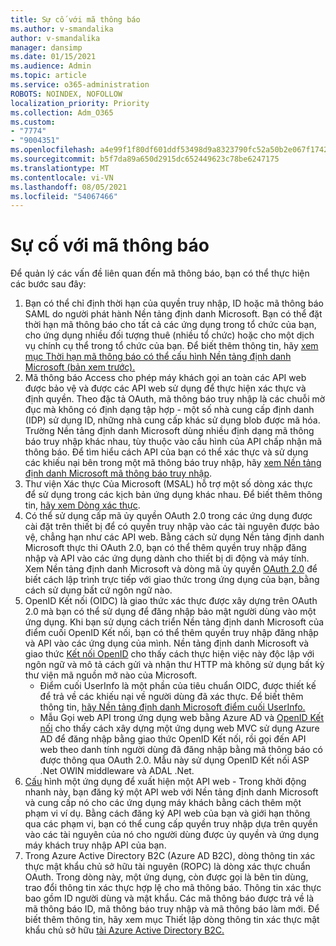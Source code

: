 ```yaml
---
title: Sự cố với mã thông báo
ms.author: v-smandalika
author: v-smandalika
manager: dansimp
ms.date: 01/15/2021
ms.audience: Admin
ms.topic: article
ms.service: o365-administration
ROBOTS: NOINDEX, NOFOLLOW
localization_priority: Priority
ms.collection: Adm_O365
ms.custom:
- "7774"
- "9004351"
ms.openlocfilehash: a4e99f1f80df601ddf53498d9a8323790fc52a50b2e067f17429da0bf6a03c43
ms.sourcegitcommit: b5f7da89a650d2915dc652449623c78be6247175
ms.translationtype: MT
ms.contentlocale: vi-VN
ms.lasthandoff: 08/05/2021
ms.locfileid: "54067466"
---
```

# <a name="issues-with-tokens"></a>Sự cố với mã thông báo

Để quản lý các vấn đề liên quan đến mã thông báo, bạn có thể thực hiện các bước sau đây:

1. Bạn có thể chỉ định thời hạn của quyền truy nhập, ID hoặc mã thông báo SAML do người phát hành Nền tảng định danh Microsoft. Bạn có thể đặt thời hạn mã thông báo cho tất cả các ứng dụng trong tổ chức của bạn, cho ứng dụng nhiều đối tượng thuê (nhiều tổ chức) hoặc cho một dịch vụ chính cụ thể trong tổ chức của bạn. Để biết thêm thông tin, hãy [xem mục Thời hạn mã thông báo có thể cấu hình Nền tảng định danh Microsoft (bản xem trước).](https://docs.microsoft.com/azure/active-directory/develop/active-directory-configurable-token-lifetimes)
2. Mã thông báo Access cho phép máy khách gọi an toàn các API web được bảo vệ và được các API web sử dụng để thực hiện xác thực và định quyền. Theo đặc tả OAuth, mã thông báo truy nhập là các chuỗi mờ đục mà không có định dạng tập hợp - một số nhà cung cấp định danh (IDP) sử dụng ID, những nhà cung cấp khác sử dụng blob được mã hóa. Trường Nền tảng định danh Microsoft dùng nhiều định dạng mã thông báo truy nhập khác nhau, tùy thuộc vào cấu hình của API chấp nhận mã thông báo. Để tìm hiểu cách API của bạn có thể xác thực và sử dụng các khiếu nại bên trong một mã thông báo truy nhập, hãy [xem Nền tảng định danh Microsoft mã thông báo truy nhập](https://docs.microsoft.com/azure/active-directory/develop/userinfo#calling-the-userinfo-endpoint).
3. Thư viện Xác thực Của Microsoft (MSAL) hỗ trợ một số dòng xác thực để sử dụng trong các kịch bản ứng dụng khác nhau. Để biết thêm thông tin, [hãy xem Dòng xác thực](https://docs.microsoft.com/azure/active-directory/develop/msal-authentication-flows#how-each-flow-emits-tokens-and-codes).
4. Có thể sử dụng cấp mã ủy quyền OAuth 2.0 trong các ứng dụng được cài đặt trên thiết bị để có quyền truy nhập vào các tài nguyên được bảo vệ, chẳng hạn như các API web. Bằng cách sử dụng Nền tảng định danh Microsoft thực thi OAuth 2.0, bạn có thể thêm quyền truy nhập đăng nhập và API vào các ứng dụng dành cho thiết bị di động và máy tính. Xem Nền tảng định danh Microsoft và dòng mã ủy quyền [OAuth 2.0](https://docs.microsoft.com/azure/active-directory/develop/v2-oauth2-auth-code-flow#refresh-the-access-token) để biết cách lập trình trực tiếp với giao thức trong ứng dụng của bạn, bằng cách sử dụng bất cứ ngôn ngữ nào.
5. OpenID Kết nối (OIDC) là giao thức xác thực được xây dựng trên OAuth 2.0 mà bạn có thể sử dụng để đăng nhập bảo mật người dùng vào một ứng dụng. Khi bạn sử dụng cách triển Nền tảng định danh Microsoft của điểm cuối OpenID Kết nối, bạn có thể thêm quyền truy nhập đăng nhập và API vào các ứng dụng của mình. Nền tảng định danh Microsoft và giao thức [Kết nối OpenID](https://docs.microsoft.com/azure/active-directory/develop/v2-protocols-oidc#send-the-sign-in-request) cho thấy cách thực hiện việc này độc lập với ngôn ngữ và mô tả cách gửi và nhận thư HTTP mà không sử dụng bất kỳ thư viện mã nguồn mở nào của Microsoft.
    - Điểm cuối UserInfo là một phần của tiêu chuẩn OIDC, được thiết kế để trả về các khiếu nại về người dùng đã xác thực. Để biết thêm thông tin, [hãy Nền tảng định danh Microsoft điểm cuối UserInfo.](https://docs.microsoft.com/azure/active-directory/develop/userinfo#consider-use-an-id-token-instead)
    - Mẫu Gọi web API trong ứng dụng web bằng Azure AD và [OpenID Kết nối](https://docs.microsoft.com/samples/azure-samples/active-directory-dotnet-webapp-webapi-openidconnect/active-directory-dotnet-webapp-webapi-openidconnect/) cho thấy cách xây dựng một ứng dụng web MVC sử dụng Azure AD để đăng nhập bằng giao thức OpenID Kết nối, rồi gọi đến API web theo danh tính người dùng đã đăng nhập bằng mã thông báo có được thông qua OAuth 2.0. Mẫu này sử dụng OpenID Kết nối ASP .Net OWIN middleware và ADAL .Net.
6. [Cấu](https://docs.microsoft.com/azure/active-directory/develop/quickstart-configure-app-expose-web-apis) hình một ứng dụng để xuất hiện một API web - Trong khởi động nhanh này, bạn đăng ký một API web với Nền tảng định danh Microsoft và cung cấp nó cho các ứng dụng máy khách bằng cách thêm một phạm vi ví dụ. Bằng cách đăng ký API web của bạn và giới hạn thông qua các phạm vi, bạn có thể cung cấp quyền truy nhập dựa trên quyền vào các tài nguyên của nó cho người dùng được ủy quyền và ứng dụng máy khách truy nhập API của bạn.
7. Trong Azure Active Directory B2C (Azure AD B2C), dòng thông tin xác thực mật khẩu chủ sở hữu tài nguyên (ROPC) là dòng xác thực chuẩn OAuth. Trong dòng này, một ứng dụng, còn được gọi là bên tin dùng, trao đổi thông tin xác thực hợp lệ cho mã thông báo. Thông tin xác thực bao gồm ID người dùng và mật khẩu. Các mã thông báo được trả về là mã thông báo ID, mã thông báo truy nhập và mã thông báo làm mới. Để biết thêm thông tin, hãy xem mục Thiết lập dòng thông tin xác thực mật khẩu chủ sở hữu [tài Azure Active Directory B2C.](https://docs.microsoft.com/azure/active-directory-b2c/add-ropc-policy?tabs=app-reg-ga&pivots=b2c-user-flow) 

